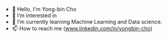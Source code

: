- 👋 Hello, I'm Yong-bin Cho
- 👀 I’m interested in 
- 🌱 I’m currently learning Machine Learning and Data science.
- 📫 How to reach me (www.linkedin.com/in/yongbin-cho)

<!---
Bean618/Bean618 is a ✨ special ✨ repository because its `README.md` (this file) appears on your GitHub profile.
You can click the Preview link to take a look at your changes.
--->
